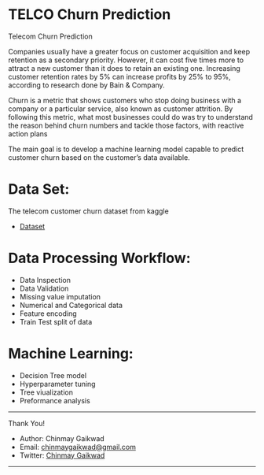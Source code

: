 # TELCO Churn Prediction

Telecom Churn Prediction

Companies usually have a greater focus on customer acquisition and keep retention as a secondary priority. However, it can cost five times more to attract a new customer than it does to retain an existing one. Increasing customer retention rates by 5% can increase profits by 25% to 95%, according to research done by Bain & Company.

Churn is a metric that shows customers who stop doing business with a company or a particular service, also known as customer attrition. By following this metric, what most businesses could do was try to understand the reason behind churn numbers and tackle those factors, with reactive action plans

The main goal is to develop a machine learning model capable to predict customer churn based on the customer’s data available.

# Data Set: 
  The telecom customer churn dataset from kaggle
  - [Dataset](https://github.com/GaikwadChinmay/TELCO-Churn-Prediction/blob/main/Telco-Customer-Churn.csv)

# Data Processing Workflow:
- Data Inspection
- Data Validation
- Missing value imputation
- Numerical and Categorical data
- Feature encoding
- Train Test split of data

# Machine Learning:
- Decision Tree model
- Hyperparameter tuning
- Tree viualization
- Preformance analysis

-------------------------------------------------
  
Thank You!

- Author: Chinmay Gaikwad
- Email: [chinmaygaikwad@gmail.com](chinmaygaikwad@gmail.com)
- Twitter: [Chinmay Gaikwad](https://twitter.com/GaikwadChinmay)

-------------------------------------------------
